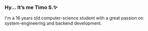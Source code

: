 ### Hy... It’s me Timo S.✨

I'm a 16 years old computer-science student with a great passion on system-engineering and backend development. 
<!--
#### Skills💪🏻

Here are some of my skills listed on system-engineering and software development.:

 **System-engineering**: 

  Relative databases with: SQL <br> Shell scripting with: WinBat, GNUbash and Powershell 

  Cloud and IoT Engineering with: Docker, SQL and SAP

 **Software Development**:

  OOP with C/C++/C#, JS and Golang
 
  Frontend/Webdesign with: HTML/CSS/JS/React.js and more...

  Compiler construction with: Nodejs and Golang

  General knowledge in: Lua, Ruby, Crystal, Golang, Haskell, Elixir/Erlang, Dart/Flutter and Verilog
-->

<!--
**timo-cmd/timo-cmd** is a ✨ _special_ ✨ repository because its `README.md` (this file) appears on your GitHub profile.

Here are some ideas to get you started:

- 🔭 I’m currently working on ...
- 🌱 I’m currently learning ...
- 👯 I’m looking to collaborate on ...
- 🤔 I’m looking for help with ...
- 💬 Ask me about ...
- 📫 How to reach me: ...
- 😄 Pronouns: ...
- ⚡ Fun fact: ...
-->
